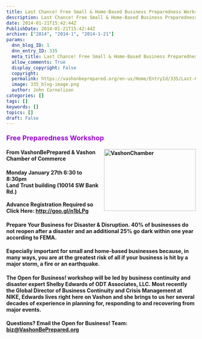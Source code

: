 ```yaml
---
title: Last Chance! Free Small & Home-Based Business Preparedness Workshop
description: Last Chance! Free Small & Home-Based Business Preparedness Workshop
date: 2014-01-21T15:42:44Z
PublishDate: 2014-01-21T15:42:44Z
archive: ["2014", "2014-1", "2014-1-21"]
params:
  dnn_blog_ID: 1
  dnn_entry_ID: 335
  meta_title: Last Chance! Free Small & Home-Based Business Preparedness Workshop
  allow_comments: True
  display_copyright: False
  copyright:
  permalink: https://vashonbeprepared.org/en-us/Home/EntryId/335/Last-Chance-Free-Small-amp-Home-Based-Business-Preparedness-Workshop
  image: 335_blog-image.png
  author: John Cornelison
categories: []
tags: []
keywords: []
topics: []
draft: False
---
```


<h4><font style="font-weight: bold" color="#9b00d3" size="4">Free Preparedness Workshop</font></h4>  <h4><a href="./images/335/Windows-Live-Writer-0de77a259ad8_6A07-VashonChamber_2.jpg"><img title="VashonChamber" style="border-top: 0px; border-right: 0px; background-image: none; border-bottom: 0px; float: right; padding-top: 0px; padding-left: 0px; margin: 0px 0px 5px 5px; border-left: 0px; display: inline; padding-right: 0px" border="0" alt="VashonChamber" src="./images/335/Windows-Live-Writer-0de77a259ad8_6A07-VashonChamber_thumb.jpg" width="244" align="right" height="165" /></a>From VashonBePrepared &amp; Vashon Chamber of Commerce</h4>  <h4>Monday January 27th 6:30 to 8:30pm   <br />Land Trust building (10014 SW Bank Rd.)    <br />    <br />Advance Registration Required so Click Here: <a href="http://goo.gl/n1bLPg">http://goo.gl/n1bLPg</a></h4>  <h4>Prepare Your Business for Disaster &amp; Disruption. 40% of businesses do not reopen after a disaster and an additional 25% go dark within one year according to FEMA.</h4>  <h4>Especially important for small and home-based businesses because, in many ways, you are at the greatest risk of all if your business is hit by a major storm, a fire or an earthquake.</h4>  <h4>The Open for Business! workshop will be led by business continuity and disaster expert Shelby Edwards of ODT Associates, LLC. Most recently the Global Director of Business Continuity and Crisis Management at NIKE, Edwards lives right here on Vashon and she brings to us her several decades of experience in planning for, responding to and recovering from major events.</h4>  <h4>Questions? Email the <font style="font-weight: bold">Open for Business!</font> Team: <a href="mailto:biz@VashonBePrepared.org">biz@VashonBePrepared.org</a></h4>
